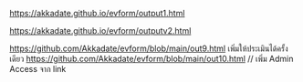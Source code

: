 https://akkadate.github.io/evform/output1.html

https://akkadate.github.io/evform/outputv2.html

https://github.com/Akkadate/evform/blob/main/out9.html  เพิ่มให้ประเมินได้ครั้งเดียว
https://github.com/Akkadate/evform/blob/main/out10.html   // เพิ่ม Admin Access จาก link

